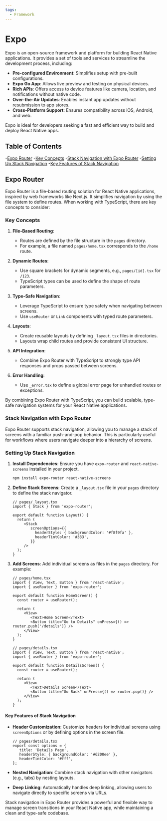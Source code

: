 ```yaml
---
tags:
  - Framework
---
```


# Expo 

Expo is an open-source framework and platform for building React Native applications. It provides a set of tools and services to streamline the development process, including:

- **Pre-configured Environment**: Simplifies setup with pre-built configurations.
- **Expo Go App**: Allows live preview and testing on physical devices.
- **Rich APIs**: Offers access to device features like camera, location, and notifications without native code.
- **Over-the-Air Updates**: Enables instant app updates without resubmission to app stores.
- **Cross-Platform Support**: Ensures compatibility across iOS, Android, and web.

Expo is ideal for developers seeking a fast and efficient way to build and deploy React Native apps.
## Table of Contents

-[Expo Router](#Expo%20Router)
    -[Key Concepts](#Key%20Concepts)
    -[Stack Navigation with Expo Router](#Stack%20Navigation%20with%20Expo%20Router) 
    -[Setting Up Stack Navigation](#Setting%20Up%20Stack%20Navigation)
    -[Key Features of Stack Navigation](#Key%20Features%20of%20Stack%20Navigation)

## Expo Router

Expo Router is a file-based routing solution for React Native applications, inspired by web frameworks like Next.js. It simplifies navigation by using the file system to define routes. When working with TypeScript, there are key concepts to consider:

### Key Concepts

1. **File-Based Routing**:
    - Routes are defined by the file structure in the `pages` directory.
    - For example, a file named `pages/home.tsx` corresponds to the `/home` route.

2. **Dynamic Routes**:
    - Use square brackets for dynamic segments, e.g., `pages/[id].tsx` for `/123`.
    - TypeScript types can be used to define the shape of route parameters.

3. **Type-Safe Navigation**:
    - Leverage TypeScript to ensure type safety when navigating between screens.
    - Use `useRouter` or `Link` components with typed route parameters.

4. **Layouts**:
    - Create reusable layouts by defining `_layout.tsx` files in directories.
    - Layouts wrap child routes and provide consistent UI structure.

5. **API Integration**:
    - Combine Expo Router with TypeScript to strongly type API responses and props passed between screens.

6. **Error Handling**:
    - Use `_error.tsx` to define a global error page for unhandled routes or exceptions.

By combining Expo Router with TypeScript, you can build scalable, type-safe navigation systems for your React Native applications.

### Stack Navigation with Expo Router

Expo Router supports stack navigation, allowing you to manage a stack of screens with a familiar push-and-pop behavior. This is particularly useful for workflows where users navigate deeper into a hierarchy of screens.

### Setting Up Stack Navigation

1. **Install Dependencies**:
    Ensure you have `expo-router` and `react-native-screens` installed in your project.

    ```bash
    npm install expo-router react-native-screens
    ```

2. **Define Stack Screens**:
    Create a `_layout.tsx` file in your `pages` directory to define the stack navigator.

    ```tsx
    // pages/_layout.tsx
    import { Stack } from 'expo-router';

    export default function Layout() {
      return (
         <Stack
            screenOptions={{
              headerStyle: { backgroundColor: '#f8f9fa' },
              headerTintColor: '#333',
            }}
         />
      );
    }
    ```

3. **Add Screens**:
    Add individual screens as files in the `pages` directory. For example:

    ```tsx
    // pages/home.tsx
    import { View, Text, Button } from 'react-native';
    import { useRouter } from 'expo-router';

    export default function HomeScreen() {
      const router = useRouter();

      return (
         <View>
            <Text>Home Screen</Text>
            <Button title="Go to Details" onPress={() => router.push('/details')} />
         </View>
      );
    }
    ```

    ```tsx
    // pages/details.tsx
    import { View, Text, Button } from 'react-native';
    import { useRouter } from 'expo-router';

    export default function DetailsScreen() {
      const router = useRouter();

      return (
         <View>
            <Text>Details Screen</Text>
            <Button title="Go Back" onPress={() => router.pop()} />
         </View>
      );
    }
    ```

#### Key Features of Stack Navigation

- **Header Customization**:
  Customize headers for individual screens using `screenOptions` or by defining options in the screen file.

  ```tsx
  // pages/details.tsx
  export const options = {
     title: 'Details Page',
     headerStyle: { backgroundColor: '#6200ee' },
     headerTintColor: '#fff',
  };
  ```

- **Nested Navigation**:
  Combine stack navigation with other navigators (e.g., tabs) by nesting layouts.

- **Deep Linking**:
  Automatically handles deep linking, allowing users to navigate directly to specific screens via URLs.

Stack navigation in Expo Router provides a powerful and flexible way to manage screen transitions in your React Native app, while maintaining a clean and type-safe codebase.

